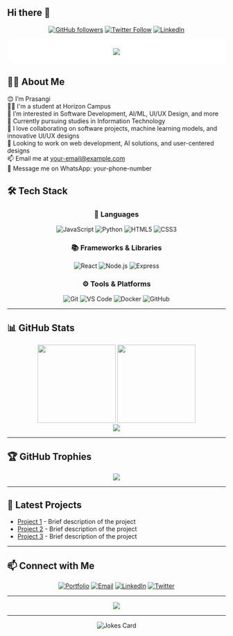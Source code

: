 ## Hi there 👋

<div align="center">
  
[![GitHub followers](https://img.shields.io/github/followers/PrasangiW?style=social)](https://github.com/PrasangiW)
[![Twitter Follow](https://img.shields.io/twitter/follow/yourusername?style=social)](https://twitter.com/yourusername)
[![LinkedIn](https://img.shields.io/badge/-LinkedIn-blue?style=flat-square&logo=linkedin)](https://linkedin.com/in/yourusername)

</div>

<div align="center" style="background-color: white; padding: 20px; border-radius: 10px;">
  <img src="https://readme-typing-svg.herokuapp.com?font=Fira+Code&duration=4000&weight=900&pause=1000&color=780c3b&background=FFFFFF&center=true&vCenter=true&width=800&lines=HI+I+am+Prasangi;I+am+a+Web+Developer;I+like+Coding+and+Learning+New+Technologies!+💻">
</div>

## 👨‍💻 About Me

😊 I’m Prasangi  
👦🏻 I'm a student at Horizon Campus  
👀 I’m interested in Software Development, AI/ML, UI/UX Design, and more  
🌱 Currently pursuing studies in Information Technology  
🕺 I love collaborating on software projects, machine learning models, and innovative UI/UX designs  
💞 Looking to work on web development, AI solutions, and user-centered designs  
📫 Email me at your-email@example.com  
💬 Message me on WhatsApp: your-phone-number  

## 🛠 Tech Stack

<div align="center">

### 🚀 Languages
![JavaScript](https://img.shields.io/badge/-JavaScript-F7DF1E?style=for-the-badge&logo=javascript&logoColor=black)
![Python](https://img.shields.io/badge/-Python-3776AB?style=for-the-badge&logo=python&logoColor=white)
![HTML5](https://img.shields.io/badge/-HTML5-E34F26?style=for-the-badge&logo=html5&logoColor=white)
![CSS3](https://img.shields.io/badge/-CSS3-1572B6?style=for-the-badge&logo=css3&logoColor=white)

### 📚 Frameworks & Libraries
![React](https://img.shields.io/badge/-React-61DAFB?style=for-the-badge&logo=react&logoColor=black)
![Node.js](https://img.shields.io/badge/-Node.js-339933?style=for-the-badge&logo=node.js&logoColor=white)
![Express](https://img.shields.io/badge/-Express-000000?style=for-the-badge&logo=express&logoColor=white)

### ⚙️ Tools & Platforms
![Git](https://img.shields.io/badge/-Git-F05032?style=for-the-badge&logo=git&logoColor=white)
![VS Code](https://img.shields.io/badge/-VS%20Code-007ACC?style=for-the-badge&logo=visual-studio-code&logoColor=white)
![Docker](https://img.shields.io/badge/-Docker-2496ED?style=for-the-badge&logo=docker&logoColor=white)
![GitHub](https://img.shields.io/badge/-GitHub-181717?style=for-the-badge&logo=github&logoColor=white)

</div>

---

## 📊 GitHub Stats

<div align="center">
  <img height="180em" src="https://github-readme-stats.vercel.app/api?username=PrasangiW&show_icons=true&theme=tokyonight&include_all_commits=true&count_private=true&hide=stars" />
  <img height="180em" src="https://github-readme-stats.vercel.app/api/top-langs/?username=PrasangiW&layout=compact&theme=tokyonight" />
</div>

<div align="center">
  <img src="https://streak-stats.demolab.com?user=PrasangiW&theme=tokyonight" />
</div>

---

## 🏆 GitHub Trophies
<div align="center"> 
  <img src="https://github-profile-trophy.vercel.app/?username=PrasangiW&theme=synthwave&no-frame=true&margin-w=15" /> 
</div>

---

## 🎯 Latest Projects

- [Project 1](https://github.com/PrasangiW/project1) - Brief description of the project
- [Project 2](https://github.com/PrasangiW/project2) - Brief description of the project
- [Project 3](https://github.com/PrasangiW/project3) - Brief description of the project

---

## 📫 Connect with Me

<div align="center">
  
[![Portfolio](https://img.shields.io/badge/-Portfolio-000000?style=for-the-badge&logo=firefox)](https://yourportfolio.com)
[![Email](https://img.shields.io/badge/-Email-D14836?style=for-the-badge&logo=gmail&logoColor=white)](mailto:your-email@example.com)
[![LinkedIn](https://img.shields.io/badge/-LinkedIn-0077B5?style=for-the-badge&logo=linkedin&logoColor=white)](https://linkedin.com/in/yourusername)
[![Twitter](https://img.shields.io/badge/-Twitter-1DA1F2?style=for-the-badge&logo=twitter&logoColor=white)](https://twitter.com/yourusername)

</div>

---

<div align="center">
  <img src="https://komarev.com/ghpvc/?username=PrasangiW&color=blueviolet&style=flat-square&label=Profile+Views" />
</div>

---

<div align="center">
  <img src="https://readme-jokes.vercel.app/api?username=PrasangiW" alt="Jokes Card" />
</div>
